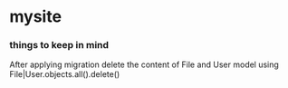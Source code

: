 # mysite


### things to keep in mind

After applying migration delete the content of File and User model using
File|User.objects.all().delete()
